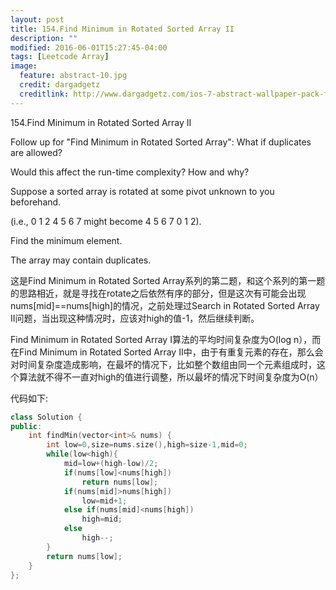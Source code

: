 ```yaml
---
layout: post
title: 154.Find Minimum in Rotated Sorted Array II
description: ""
modified: 2016-06-01T15:27:45-04:00
tags: [Leetcode Array]
image:
  feature: abstract-10.jpg
  credit: dargadgetz
  creditlink: http://www.dargadgetz.com/ios-7-abstract-wallpaper-pack-for-iphone-5-and-ipod-touch-retina/
---
```

154.Find Minimum in Rotated Sorted Array II

Follow up for "Find Minimum in Rotated Sorted Array":
What if duplicates are allowed?

Would this affect the run-time complexity? How and why?

Suppose a sorted array is rotated at some pivot unknown to you beforehand.

(i.e., 0 1 2 4 5 6 7 might become 4 5 6 7 0 1 2).

Find the minimum element.

The array may contain duplicates.

这是Find Minimum in Rotated Sorted Array系列的第二题，和这个系列的第一题的思路相近，就是寻找在rotate之后依然有序的部分，但是这次有可能会出现nums[mid]==nums[high]的情况，之前处理过Search in Rotated Sorted Array II问题，当出现这种情况时，应该对high的值-1，然后继续判断。

Find Minimum in Rotated Sorted Array I算法的平均时间复杂度为O(log n），而在Find Minimum in Rotated Sorted Array II中，由于有重复元素的存在，那么会对时间复杂度造成影响，在最坏的情况下，比如整个数组由同一个元素组成时，这个算法就不得不一直对high的值进行调整，所以最坏的情况下时间复杂度为O(n）

代码如下:

```c++
class Solution {
public:
    int findMin(vector<int>& nums) {
        int low=0,size=nums.size(),high=size-1,mid=0;
        while(low<high){
            mid=low+(high-low)/2;
            if(nums[low]<nums[high])
                return nums[low];
            if(nums[mid]>nums[high])
                low=mid+1;
            else if(nums[mid]<nums[high])
                high=mid;
            else
                high--;
        }
        return nums[low];
    }
};
```
